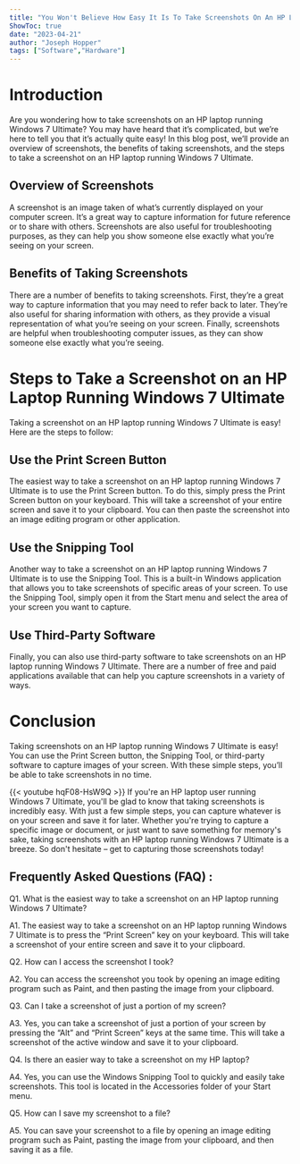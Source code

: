 ```yaml
---
title: "You Won't Believe How Easy It Is To Take Screenshots On An HP Laptop Running Windows 7 Ultimate!"
ShowToc: true 
date: "2023-04-21"
author: "Joseph Hopper" 
tags: ["Software","Hardware"]
---
```

# Introduction

Are you wondering how to take screenshots on an HP laptop running Windows 7 Ultimate? You may have heard that it’s complicated, but we’re here to tell you that it’s actually quite easy! In this blog post, we’ll provide an overview of screenshots, the benefits of taking screenshots, and the steps to take a screenshot on an HP laptop running Windows 7 Ultimate.

## Overview of Screenshots

A screenshot is an image taken of what’s currently displayed on your computer screen. It’s a great way to capture information for future reference or to share with others. Screenshots are also useful for troubleshooting purposes, as they can help you show someone else exactly what you’re seeing on your screen.

## Benefits of Taking Screenshots

There are a number of benefits to taking screenshots. First, they’re a great way to capture information that you may need to refer back to later. They’re also useful for sharing information with others, as they provide a visual representation of what you’re seeing on your screen. Finally, screenshots are helpful when troubleshooting computer issues, as they can show someone else exactly what you’re seeing.

# Steps to Take a Screenshot on an HP Laptop Running Windows 7 Ultimate

Taking a screenshot on an HP laptop running Windows 7 Ultimate is easy! Here are the steps to follow:

## Use the Print Screen Button

The easiest way to take a screenshot on an HP laptop running Windows 7 Ultimate is to use the Print Screen button. To do this, simply press the Print Screen button on your keyboard. This will take a screenshot of your entire screen and save it to your clipboard. You can then paste the screenshot into an image editing program or other application.

## Use the Snipping Tool

Another way to take a screenshot on an HP laptop running Windows 7 Ultimate is to use the Snipping Tool. This is a built-in Windows application that allows you to take screenshots of specific areas of your screen. To use the Snipping Tool, simply open it from the Start menu and select the area of your screen you want to capture.

## Use Third-Party Software

Finally, you can also use third-party software to take screenshots on an HP laptop running Windows 7 Ultimate. There are a number of free and paid applications available that can help you capture screenshots in a variety of ways.

# Conclusion

Taking screenshots on an HP laptop running Windows 7 Ultimate is easy! You can use the Print Screen button, the Snipping Tool, or third-party software to capture images of your screen. With these simple steps, you’ll be able to take screenshots in no time.

{{< youtube hqF08-HsW9Q >}} 
If you're an HP laptop user running Windows 7 Ultimate, you'll be glad to know that taking screenshots is incredibly easy. With just a few simple steps, you can capture whatever is on your screen and save it for later. Whether you're trying to capture a specific image or document, or just want to save something for memory's sake, taking screenshots with an HP laptop running Windows 7 Ultimate is a breeze. So don't hesitate – get to capturing those screenshots today!

## Frequently Asked Questions (FAQ) :
Q1. What is the easiest way to take a screenshot on an HP laptop running Windows 7 Ultimate?

A1. The easiest way to take a screenshot on an HP laptop running Windows 7 Ultimate is to press the “Print Screen” key on your keyboard. This will take a screenshot of your entire screen and save it to your clipboard.

Q2. How can I access the screenshot I took?

A2. You can access the screenshot you took by opening an image editing program such as Paint, and then pasting the image from your clipboard.

Q3. Can I take a screenshot of just a portion of my screen?

A3. Yes, you can take a screenshot of just a portion of your screen by pressing the “Alt” and “Print Screen” keys at the same time. This will take a screenshot of the active window and save it to your clipboard.

Q4. Is there an easier way to take a screenshot on my HP laptop?

A4. Yes, you can use the Windows Snipping Tool to quickly and easily take screenshots. This tool is located in the Accessories folder of your Start menu.

Q5. How can I save my screenshot to a file?

A5. You can save your screenshot to a file by opening an image editing program such as Paint, pasting the image from your clipboard, and then saving it as a file.


